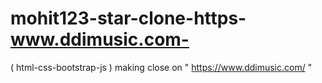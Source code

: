 # mohit123-star-clone-https-www.ddimusic.com-
( html-css-bootstrap-js ) making close on " https://www.ddimusic.com/ "
